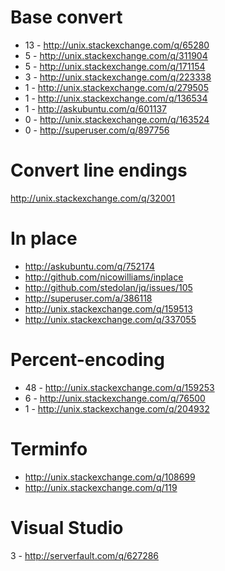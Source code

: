 Base convert
============================================
- 13 - http://unix.stackexchange.com/q/65280
- 5 - http://unix.stackexchange.com/q/311904
- 5 - http://unix.stackexchange.com/q/171154
- 3 - http://unix.stackexchange.com/q/223338
- 1 - http://unix.stackexchange.com/q/279505
- 1 - http://unix.stackexchange.com/q/136534
- 1 - http://askubuntu.com/q/601137
- 0 - http://unix.stackexchange.com/q/163524
- 0 - http://superuser.com/q/897756

Convert line endings
=====================================
http://unix.stackexchange.com/q/32001

In place
===============================
- http://askubuntu.com/q/752174
- http://github.com/nicowilliams/inplace
- http://github.com/stedolan/jq/issues/105
- http://superuser.com/a/386118
- http://unix.stackexchange.com/q/159513
- http://unix.stackexchange.com/q/337055

Percent-encoding
=============================================
- 48 - http://unix.stackexchange.com/q/159253
- 6 - http://unix.stackexchange.com/q/76500
- 1 - http://unix.stackexchange.com/q/204932

Terminfo
========================================
- http://unix.stackexchange.com/q/108699
- http://unix.stackexchange.com/q/119

Visual Studio
===================================
3 - http://serverfault.com/q/627286
